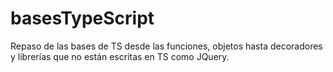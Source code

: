 # basesTypeScript
Repaso de las bases de TS desde las funciones, objetos hasta decoradores y librerías que no están escritas en TS como JQuery.

